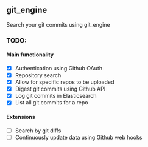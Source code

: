 ## git_engine

Search your git commits using git_engine

### TODO:

#### Main functionality
* [x] Authentication using Github OAuth
* [x] Repository search
* [x] Allow for specific repos to be uploaded
* [x] Digest git commits using Github API
* [x] Log git commits in Elasticsearch
* [x] List all git commits for a repo

#### Extensions
* [ ] Search by git diffs
* [ ] Continuously update data using Github web hooks
